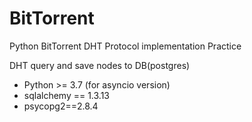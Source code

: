 # BitTorrent

Python BitTorrent DHT Protocol implementation Practice

DHT query and save nodes to DB(postgres)


* Python >= 3.7 (for asyncio version)
* sqlalchemy == 1.3.13
* psycopg2==2.8.4




